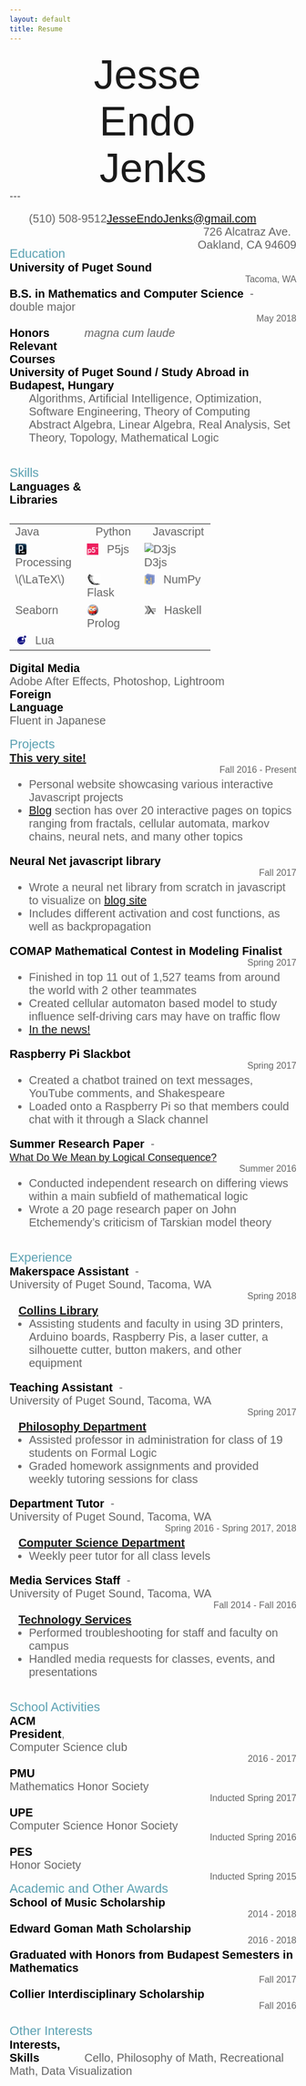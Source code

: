 ```yaml
---
layout: default
title: Resume
---
```

<link href="https://fonts.googleapis.com/css?family=Barlow+Semi+Condensed:100|Montserrat:500|Nunito:200,600" rel="stylesheet">
<style type="text/css">
#name {
	font-size: 72px;
	font-family: 'Barlow Semi Condensed', sans-serif;
	display: flex;
	justify-content:center;
	text-align:center;
}
.normal-text {
	font-size: 20px;
	font-weight: 200;
	font-family: 'Nunito', sans-serif;
	color:#666;
	/*display: inline;*/
}
.normal-text.small {
	font-size: 16px;
	/*text-align: right;*/
	float: right;
}
.bold-text {
	font-size: 20px;
	font-weight: 600;
	font-family: 'Nunito', sans-serif;
	color: #000;
}
.bold-text.indent {
	display: inline-block;
	width: 25%;
}

.bold-text.small-indent {
	display: inline-block;
	width: 15%;
}
.section-header {
	font-size: 22px;
	font-family: 'Montserrat', sans-serif;
	color: #5ba1b2;
}
.empty-indent {
	display: inline-block;
	width: 2%;
}
.ul-styling {
	margin-top: 0px;
}


#name > br{
	display: none;
}

#info-bar {
	display: block;
	list-style-type: none;
	text-align:center;
	padding: 0;
}
#info-bar li {
	display: inline;
	text-align: center;
	margin: 0;
	padding: 0;
}
#phone {
	float: left;
}
#address {
	float: right;
}
#spacer {
	display: block;
}

.mobile-break {
	display: none;
}

.dash {
	margin: 0;
	display: inline;
}

.fa-java {
	font-size: 20px;
	color: #ffa518;
	margin-right: 15px;
}
.fa-python {
	font-size: 20px;
	color: #306998;
	margin-right: 15px;
}
.fa-js-square {
	font-size: 20px;
	color: #f7df1e;
	margin-right: 15px;
}
/*
#lang-java:hover ~ .fa-java {
	display: inline;
}

#lang-python:hover ~ .fa-python {
	display: inline;
	margin-left: 5px;
}

#lang-js:hover ~ .fa-js-square {
	display: inline;
	margin-left: 5px;
}*/
/*#lang-icons {
	display: none;
}
#lang-names {
	display: inline;
}*/

.lang {
	display: inline;
	white-space: nowrap;
}
.lang > img {
	margin-right:8px;
	margin-bottom:-3px;
	height: 20px;
}

#lang-names {
	/*position: absolute;*/
	/*margin-bottom: 2em;*/
	/*margin-left: 25%;*/
}
table {
	display: inline-table;
	width: 70%;
}
tbody {
	display: inline-table;
	vertical-align: baseline;
	width: 100%;
}
table img {
	margin-right:15px;
	margin-bottom:-3px;
	height: 20px;
}
#desktop-table {
	display: inline-table;
}
#mobile-table {
	display: none;
}
@media only screen and (max-width: 850px) {
	#info-bar li {
		display: block;
		margin: 2% 0;
	}
	#phone {
		float: none;
	}
	#address {
		float: none;
	}
	#spacer {
		display: none;
	}

/*	.bold-text, .normal-text {
		font-size: 16px;
	}
	.bold-text.indent {
		width: 15%;
	}*/
}
@media only screen and (max-width: 640px) {
	#name > br{
		display: block;
	}

	.normal-text.small {
		float: left;
	}

	.bold-text.indent {
		width: 100%;
	}
	.mobile-break {
		display: inline;
	}

	.dash {
		display: none;
	}

	.lang {
		display: block;
		margin: 0;
		margin-left: 2%;
	}
	.lang > img {
		height: 30px;
		margin-right: 4%;
	}
	.fa-java {
		font-size: 30px;
		margin-right: 4%;
	}
	.fa-python {
		font-size: 30px;
		margin-right: 4%;
	}
	.fa-js-square {
		font-size: 30px;
		margin-right: 4%;
	}
	table {
		width: 100%;
	}
	#desktop-table {
		display: none;
	}
	#mobile-table {
		display: inline-table;
	}
}
</style>

<div id="name">Jesse&nbsp;<br>Endo&nbsp;<br>Jenks</div>
---
<ul id="info-bar" class="normal-text">
<li id="phone">(510) 508-9512</li>
<li id="email">
	<a href="mailto:jesseendojenks@gmail.com?Subject=Saw%20Your%20Resume" target="_top">
		JesseEndoJenks@gmail.com
	</a>
</li>
<!-- <li id="address">4386 Wheelock Student Center<br>Tacoma, WA 98416</li> -->
<li id="address">726 Alcatraz Ave.<br>Oakland, CA 94609</li>
</ul>
<br id="spacer">
<div class="section-header">Education</div>
<div class="normal-text">
	<span class="bold-text">University of Puget Sound</span>
		<br class="mobile-break">
		<span class="normal-text small">Tacoma, WA</span><br>
	<span class="bold-text">B.S. in Mathematics and Computer Science</span>
	<span class="dash">&nbsp;-&nbsp;</span>
		<br class="mobile-break">
			double major
			<br class="mobile-break">
				<span class="normal-text small">May 2018</span><br>
	<span class="bold-text indent">Honors</span>
		<i>magna cum laude</i><br>
	<span class="bold-text indent">Relevant Courses</span>
		<br class="mobile-break">
		<span class="bold-text">University of Puget Sound / Study Abroad in Budapest, Hungary</span><br>
	<ul class="ul-styling" style="list-style-type:none;">
		<li>Algorithms, Artificial Intelligence, Optimization, Software Engineering, Theory of Computing</li>
		<li>Abstract Algebra, Linear Algebra, Real Analysis, Set Theory, Topology, Mathematical Logic</li>
	</ul>
</div>

<br>
<div class="section-header">Skills</div>
<div class="normal-text">
	<span class="bold-text indent">Languages &amp; Libraries</span>
	<!-- <span class="bold-text">Languages and Libraries</span> -->
	<!-- <span style="width:100%;"> -->
		<br class="mobile-break">
		<!-- Two columns for mobile -->
		<table id="mobile-table">
			<tr>
				<td><i class="fab fa-java"></i>Java</td>
				<td><i class="fab fa-python"></i>Python</td>
			</tr>
			<tr>
				<td><i class="fab fa-js-square"></i>Javascript</td>
				<td><img align="bottom" title="processing" alt="Processing" src="/data/logos/processing-logo.png">Processing</td>
			</tr>
			<tr>
				<td><img align="bottom" title="p5js" alt="p5js" src="/data/logos/p5js.png">P5js</td>
				<td><img title="D3js" src="https://d3js.org/logo.svg" alt="D3js">D3js</td>
			</tr>
			<tr>
				<td>\(\LaTeX\)</td>
				<td><img align="bottom" title="flask" alt="Flask" src="/data/logos/flask-logo.png">Flask</td>
			</tr>
			<tr>
				<td><img align="bottom" title="numpy" alt="NumPy" src="/data/logos/numpy-logo.png">NumPy</td>
				<td>Seaborn</td>
			</tr>
			<tr>
				<td><img align="bottom" title="swipl" alt="SWI Prolog" src="/data/logos/swipl-logo.png">Prolog</td>
				<td><img align="bottom" title="haskell" alt="Haskell" src="/data/logos/haskell-logo.png">Haskell</td>
			</tr>
			<tr>
				<td><img align="bottom" title="lua" alt="Lua" src="/data/logos/lua-logo.gif">Lua</td>
				<td></td>
			</tr>
		</table>
		<!-- Three columns for desktop -->
		<table id="desktop-table">
			<tr>
				<td><i class="fab fa-java"></i>Java</td>
				<td><i class="fab fa-python"></i>Python</td>
				<td><i class="fab fa-js-square"></i>Javascript</td>
			</tr>
			<tr>
				<td><img align="bottom" title="processing" alt="Processing" src="/data/logos/processing-logo.png">Processing</td>
				<td><img align="bottom" title="p5js" alt="p5js" src="/data/logos/p5js.png">P5js</td>
				<td><img title="D3js" src="https://d3js.org/logo.svg" alt="D3js">D3js</td>
			</tr>
			<tr>
				<td>\(\LaTeX\)</td>
				<td><img align="bottom" title="flask" alt="Flask" src="/data/logos/flask-logo.png">Flask</td>
				<td><img align="bottom" title="numpy" alt="NumPy" src="/data/logos/numpy-logo.png">NumPy</td>
			</tr>
			<tr>
				<td>Seaborn</td>
				<td><img align="bottom" title="swipl" alt="SWI Prolog" src="/data/logos/swipl-logo.png">Prolog</td>
				<td><img align="bottom" title="haskell" alt="Haskell" src="/data/logos/haskell-logo.png">Haskell</td>
			</tr>
			<tr>
				<td><img align="bottom" title="lua" alt="Lua" src="/data/logos/lua-logo.gif">Lua</td>
				<td></td>
				<td></td>
				<!-- <span class="dash">&nbsp;</span> -->
			</tr>
		</table>
	<!-- </span> -->
<!-- 		<span id="lang-names">
			<span class="lang">
				<i class="fab fa-java"></i>Java<span class="dash">,&nbsp;</span>
			</span>
			<span class="lang">
				<i class="fab fa-python"></i>Python<span class="dash">,&nbsp;</span>
			</span>
			<span class="lang">
				<i class="fab fa-js-square"></i>Javascript<span class="dash">,&nbsp;</span>
			</span>
			<span class="lang">
				<img align="bottom" title="processing" alt="Processing" src="/data/logos/processing-logo.png">Processing<span class="dash">,&nbsp;</span>
			</span>
			<span class="lang">
				<img align="bottom" title="p5js" alt="p5js" src="/data/logos/p5js.png">P5js<span class="dash">,&nbsp;</span>
			</span>
			<span class="lang">
				<img title="D3js" src="https://d3js.org/logo.svg" alt="D3js">D3js<span class="dash">,&nbsp;</span>
			</span>
			<span class="lang">
				\(\LaTeX\)<span class="dash">,&nbsp;</span>
			</span>
			<span class="lang">
				<img align="bottom" title="flask" alt="Flask" src="/data/logos/flask-logo.png">Flask<span class="dash">,&nbsp;</span>
			</span>
			<span class="lang">
				<img align="bottom" title="numpy" alt="NumPy" src="/data/logos/numpy-logo.png">NumPy<span class="dash">,&nbsp;</span>
			</span>
			<span class="lang">
				Seaborn<span class="dash">,&nbsp;</span>
			</span>
			<span class="lang">
				<img align="bottom" title="swipl" alt="SWI Prolog" src="/data/logos/swipl-logo.png">Prolog<span class="dash">,&nbsp;</span>
			</span>
			<span class="lang">
				<img align="bottom" title="haskell" alt="Haskell" src="/data/logos/haskell-logo.png">Haskell<span class="dash">,&nbsp;</span>
			</span>
			<span class="lang">
				<img align="bottom" title="lua" alt="Lua" src="/data/logos/lua-logo.gif">Lua
			</span>
		</span> -->
		<br>
	<span class="bold-text indent">Digital Media</span>
		<br class="mobile-break">
		Adobe After Effects, Photoshop, Lightroom<br>
	<span class="bold-text indent">Foreign Language</span>
		<br class="mobile-break">
		Fluent in Japanese<br>
</div>

<br>
<div class="section-header">Projects</div>

<div class="normal-text">
	<span class="bold-text"><a href="/">This very site!</a></span>
		<br class="mobile-break">
			<span class="normal-text small">Fall 2016 - Present</span><br>
			<ul class="ul-styling">
				<li>Personal website showcasing various interactive Javascript projects</li>
				<li><a href="/blog">Blog</a> section has over 20 interactive pages on topics ranging from fractals, cellular automata, markov chains, neural nets, and many other topics</li>
			</ul>
</div>

<div class="normal-text">
	<span class="bold-text">Neural Net javascript library</span>
		<br class="mobile-break">
			<span class="normal-text small">Fall 2017</span><br>
			<ul class="ul-styling">
				<li>Wrote a neural net library from scratch in javascript to visualize on <a href="../blog/2018/04/10/NeuralNetjs">blog site</a></li>
				<li>Includes different activation and cost functions, as well as backpropagation</li>
			</ul>
</div>

<div class="normal-text">
	<span class="bold-text">COMAP Mathematical Contest in Modeling Finalist</span>
		<br class="mobile-break">
			<span class="normal-text small">Spring 2017</span><br>
			<ul class="ul-styling">
				<li>Finished in top 11 out of 1,527 teams from around the world with 2 other teammates</li>
				<li>Created cellular automaton based model to study influence self-driving cars may have on traffic flow</li>
				<li><a href="https://www.seattletimes.com/education-lab/local-university-team-is-top-scorer-in-math-competition-on-self-driving-cars/">In the news!</a></li>
			</ul>
</div>

<div class="normal-text">
	<span class="bold-text">Raspberry Pi Slackbot</span>
	<br class="mobile-break">
		<span class="normal-text small">Spring 2017</span><br>
	<ul class="ul-styling">
		<li>Created a chatbot trained on text messages, YouTube comments, and Shakespeare</li>
		<li>Loaded onto a Raspberry Pi so that members could chat with it through a Slack channel</li>
	</ul>
</div>

<div class="normal-text">
	<span class="bold-text">Summer Research Paper</span>
	<span class="dash">&nbsp;-&nbsp;</span>
		<br class="mobile-break">
			<a href="https://soundideas.pugetsound.edu/cgi/viewcontent.cgi?article=1481&context=summer_researchs" style="font-size:18px;">What Do We Mean by Logical Consequence?</a>
			<br class="mobile-break">
				<span class="normal-text small">Summer 2016</span><br>
	<ul class="ul-styling">
		<li>Conducted independent research on differing views within a main subfield of mathematical logic</li>
		<li>Wrote a 20 page research paper on John Etchemendy’s criticism of Tarskian model theory</li>
	</ul>
</div>

<br>
<div class="section-header">Experience</div>

<div class="normal-text">
	<span class="bold-text">Makerspace Assistant</span>
	<span class="dash">&nbsp;-&nbsp;</span>
		<br class="mobile-break">
		University of Puget Sound, Tacoma, WA
		<br class="mobile-break">
			<span class="normal-text small">Spring 2018</span><br>
	<span class="empty-indent"></span>
	<span class="bold-text">
		<a href="http://research.pugetsound.edu/makerspace">Collins Library</a>
	</span>
	<ul class="ul-styling">
		<li>Assisting students and faculty in using 3D printers, Arduino boards, Raspberry Pis, a laser cutter, a silhouette cutter, button makers, and other equipment</li>
	</ul>
</div>

<div class="normal-text">
	<span class="bold-text">Teaching Assistant</span>
	<span class="dash">&nbsp;-&nbsp;</span>
		<br class="mobile-break">
		University of Puget Sound, Tacoma, WA
			<br class="mobile-break">
			<span class="normal-text small">
				Spring 2017
			</span><br>
	<span class="empty-indent"></span>
		<span class="bold-text">
			<a href="https://www.pugetsound.edu/academics/departments-and-programs/undergraduate/philosophy/">
				Philosophy Department
			</a>
		</span>
	<ul class="ul-styling">
		<li>Assisted professor in administration for class of 19 students on Formal Logic</li>
		<li>Graded homework assignments and provided weekly tutoring sessions for class</li>
	</ul>
</div>

<div class="normal-text">
	<span class="bold-text">Department Tutor</span>
	<span class="dash">&nbsp;-&nbsp;</span>
		<br class="mobile-break">
		University of Puget Sound, Tacoma, WA
			<br class="mobile-break">
			<span class="normal-text small">
				Spring 2016 - Spring 2017, 2018
			</span><br>
	<span class="empty-indent"></span>
		<span class="bold-text">
			<a href="mathcs.pugetsound.edu">Computer Science Department</a>
		</span>
	<ul class="ul-styling">
		<li>Weekly peer tutor for all class levels</li>
	</ul>
</div>

<div class="normal-text">
	<span class="bold-text">Media Services Staff</span>
	<span class="dash">&nbsp;-&nbsp;</span>
		<br class="mobile-break">
		University of Puget Sound, Tacoma, WA
		<br class="mobile-break">
			<span class="normal-text small">Fall 2014 - Fall 2016</span><br>
	<span class="empty-indent"></span>
	<span class="bold-text">
		<a href="https://www.pugetsound.edu/about/offices-services/technology-services/media-services/">Technology Services</a>
	</span>
	<ul class="ul-styling">
		<li>Performed troubleshooting for staff and faculty on campus</li>
		<li>Handled media requests for classes, events, and presentations</li>
	</ul>
</div>

<br>
<div class="section-header">School Activities</div>

<div class="normal-text">
	<span class="bold-text small-indent">ACM</span>
	<br class="mobile-break">
		<span class="bold-text">President</span>,&nbsp;
		<br class="mobile-break">
			Computer Science club
			<br class="mobile-break">
				<span class="normal-text small">2016 - 2017</span><br>
	<span class="bold-text small-indent">PMU</span>
	<br class="mobile-break">
		Mathematics Honor Society
		<br class="mobile-break">
			<span class="normal-text small">Inducted Spring 2017</span><br>
	<span class="bold-text small-indent">UPE</span>
	<br class="mobile-break">
		Computer Science Honor Society
		<br class="mobile-break">
			<span class="normal-text small">Inducted Spring 2016</span><br>
	<span class="bold-text small-indent">PES</span>
	<br class="mobile-break">
		Honor Society
		<br class="mobile-break">
			<span class="normal-text small">Inducted Spring 2015</span>
</div>


<br>
<div class="section-header">Academic and Other Awards</div>

<div class="normal-text">
	<span class="bold-text">School of Music Scholarship</span>
	<br class="mobile-break">
	<span class="normal-text small">2014 - 2018</span><br>
	<span class="bold-text">Edward Goman Math Scholarship</span><br class="mobile-break"><span class="normal-text small">2016 - 2018</span><br>
	<span class="bold-text">Graduated with Honors from Budapest Semesters in Mathematics</span><br class="mobile-break"><span class="normal-text small">Fall 2017</span><br>
	<span class="bold-text">Collier Interdisciplinary Scholarship</span><br class="mobile-break"><span class="normal-text small">Fall 2016</span><br>
</div>

<br>
<div class="section-header">Other Interests</div>

<div class="normal-text">
	<span class="bold-text indent">Interests, Skills</span> Cello, Philosophy of Math, Recreational Math, Data Visualization
</div>